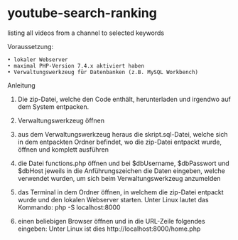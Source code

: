 # youtube-search-ranking
listing all videos from a channel to selected keywords



Voraussetzung:

    • lokaler Webserver
    • maximal PHP-Version 7.4.x aktiviert haben
    • Verwaltungswerkzeug für Datenbanken (z.B. MySQL Workbench)



Anleitung

1. Die zip-Datei, welche den Code enthält, herunterladen und irgendwo auf dem System entpacken.

2. Verwaltungswerkzeug öffnen

3. aus dem Verwaltungswerkzeug heraus die skript.sql-Datei, welche sich in dem entpackten Ordner befindet, wo die zip-Datei entpackt wurde, öffnen und komplett ausführen

4. die Datei functions.php öffnen und bei $dbUsername, $dbPasswort und $dbHost jeweils in die Anführungszeichen die Daten eingeben, welche verwendet wurden, um sich beim Verwaltungswerkzeug anzumelden

5. das Terminal in dem Ordner öffnen, in welchem die zip-Datei entpackt wurde und den lokalen Webserver starten. Unter Linux lautet das Kommando: php -S localhost:8000

6. einen beliebigen Browser öffnen und in die URL-Zeile folgendes eingeben: Unter Linux ist dies http://localhost:8000/home.php

